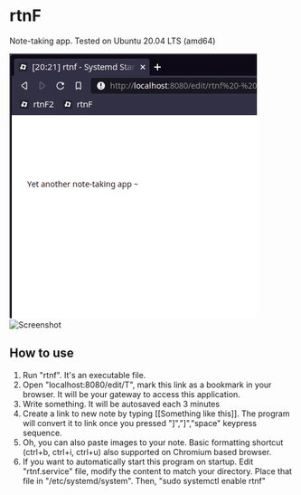 # rtnF
Note-taking app. Tested on Ubuntu 20.04 LTS (amd64)

![Screenshot](https://raw.githubusercontent.com/altilunium/rtnF/main/rtnf-screenshot.png)
![Screenshot](https://raw.githubusercontent.com/altilunium/rtnF/main/rtnf-screenshot2.png)

## How to use
1. Run "rtnf". It's an executable file.
2. Open "localhost:8080/edit/T", mark this link as a bookmark in your browser. It will be your gateway to access this application.
3. Write something. It will be autosaved each 3 minutes
4. Create a link to new note by typing \[[Something like this\]]. The program will convert it to link once you pressed "\]","\]","space" keypress sequence.
5. Oh, you can also paste images to your note. Basic formatting shortcut (ctrl+b, ctrl+i, ctrl+u) also supported on Chromium based browser.
6. If you want to automatically start this program on startup. Edit "rtnf.service" file, modify the content to match your directory. Place that file in "/etc/systemd/system". Then, "sudo systemctl enable rtnf" 
